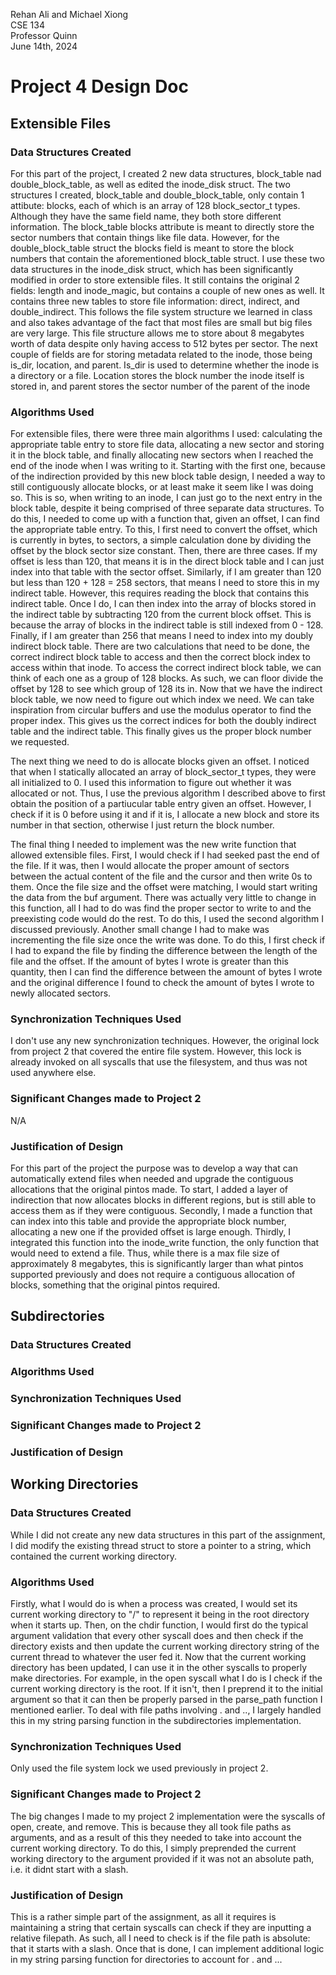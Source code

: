 Rehan Ali and Michael Xiong<br>
CSE 134<br>
Professor Quinn<br>
June 14th, 2024<br>

# Project 4 Design Doc

## Extensible Files

### Data Structures Created

For this part of the project, I created 2 new data structures, block_table nad double_block_table, as well as edited the inode_disk struct. The two structures I created, block_table and double_block_table, only contain 1 attibute: blocks, each of which is an array of 128 block_sector_t types. Although they have the same field name, they both store different information. The block_table blocks attribute is meant to directly store the sector numbers that contain things like file data. However, for the double_block_table struct the blocks field is meant to store the block numbers that contain the aforementioned block_table struct. I use these two data structures in the inode_disk struct, which has been significantly modified in order to store extensible files. It still contains the original 2 fields: length and inode_magic, but contains a couple of new ones as well. It contains three new tables to store file information: direct, indirect, and double_indirect. This follows the file system structure we learned in class and also takes advantage of the fact that most files are small but big files are very large. This file structure allows me to store about 8 megabytes worth of data despite only having access to 512 bytes per sector. The next couple of fields are for storing metadata related to the inode, those being is_dir, location, and parent. Is_dir is used to determine whether the inode is a directory or a file. Location stores the block number the inode itself is stored in, and parent stores the sector number of the parent of the inode

### Algorithms Used

For extensible files, there were three main algorithms I used: calculating the appropriate table entry to store file data, allocating a new sector and storing it in the block table, and finally allocating new sectors when I reached the end of the inode when I was writing to it. Starting with the first one, because of the indirection provided by this new block table design, I needed a way to still contiguously allocate blocks, or at least make it seem like I was doing so. This is so, when writing to an inode, I can just go to the next entry in the block table, despite it being comprised of three separate data structures. To do this, I needed to come up with a function that, given an offset, I can find the appropriate table entry. To this, I first need to convert the offset, which is currently in bytes, to sectors, a simple calculation done by dividing the offset by the block sector size constant. Then, there are three cases. If my offset is less than 120, that means it is in the direct block table and I can just index into that table with the sector offset. Similarly, if I am greater than 120 but less than 120 + 128 = 258 sectors, that means I need to store this in my indirect table. However, this requires reading the block that contains this indirect table. Once I do, I can then index into the array of blocks stored in the indirect table by subtracting 120 from the current block offset. This is because the array of blocks in the indirect table is still indexed from 0 - 128. Finally, if I am greater than 256 that means I need to index into my doubly indirect block table. There are two calculations that need to be done, the correct indirect block table to access and then the correct block index to access within that inode. To access the correct indirect block table, we can think of each one as a group of 128 blocks. As such, we can floor divide the offset by 128 to see which group of 128 its in. Now that we have the indirect block table, we now need to figure out which index we need. We can take inspiration from circular buffers and use the modulus operator to find the proper index. This gives us the correct indices for both the doubly indirect table and the indirect table. This finally gives us the proper block number we requested.

The next thing we need to do is allocate blocks given an offset. I noticed that when I statically allocated an array of block_sector_t types, they were all initialized to 0. I used this information to figure out whether it was allocated or not. Thus, I use the previous algorithm I described above to first obtain the position of a partiucular table entry given an offset. However, I check if it is 0 before using it and if it is, I allocate a new block and store its number in that section, otherwise I just return the block number. 

The final thing I needed to implement was the new write function that allowed extensible files. First, I would check if I had seeked past the end of the file. If it was, then I would allocate the proper amount of sectors between the actual content of the file and the cursor and then write 0s to them. Once the file size and the offset were matching, I would start writing the data from the buf argument. There was actually very little to change in this function, all I had to do was find the proper sector to write to and the preexisting code would do the rest. To do this, I used the second algorithm I discussed previously. Another small change I had to make was incrementing the file size once the write was done. To do this, I first check if I had to expand the file by finding the difference between the length of the file and the offset. If the amount of bytes I wrote is greater than this quantity, then I can find the difference between the amount of bytes I wrote and the original difference I found to check the amount of bytes I wrote to newly allocated sectors. 

### Synchronization Techniques Used

I don't use any new synchronization techniques. However, the original lock from project 2 that covered the entire file system. However, this lock is already invoked on all syscalls that use the filesystem, and thus was not used anywhere else.

### Significant Changes made to Project 2

N/A

### Justification of Design

For this part of the project the purpose was to develop a way that can automatically extend files when needed and upgrade the contiguous allocations that the original pintos made. To start, I added a layer of indirection that now allocates blocks in different regions, but is still able to access them as if they were contiguous. Secondly, I made a function that can index into this table and provide the appropriate block number, allocating a new one if the provided offset is large enough. Thirdly, I integrated this function into the inode_write function, the only function that would need to extend a file. Thus, while there is a max file size of approximately 8 megabytes, this is significantly larger than what pintos supported previously and does not require a contiguous allocation of blocks, something that the original pintos required. 

## Subdirectories

### Data Structures Created

### Algorithms Used

### Synchronization Techniques Used

### Significant Changes made to Project 2

### Justification of Design

## Working Directories

### Data Structures Created

While I did not create any new data structures in this part of the assignment, I did modify the existing thread struct to store a pointer to a string, which contained the current working directory. 

### Algorithms Used

Firstly, what I would do is when a process was created, I would set its current working directory to "/" to represent it being in the root directory when it starts up. Then, on the chdir function, I would first do the typical argument validation that every other syscall does and then check if the directory exists and then update the current working directory string of the current thread to whatever the user fed it. Now that the current working directory has been updated, I can use it in the other syscalls to properly make directories. For example, in the open syscall what I do is I check if the current working directory is the root. If it isn't, then I preprend it to the initial argument so that it can then be properly parsed in the parse_path function I mentioned earlier. To deal with file paths involving . and .., I largely handled this in my string parsing function in the subdirectories implementation. 

### Synchronization Techniques Used

Only used the file system lock we used previously in project 2.

### Significant Changes made to Project 2

The big changes I made to my project 2 implementation were the syscalls of open, create, and remove. This is because they all took file paths as arguments, and as a result of this they needed to take into account the current working directory. To do this, I simply preprended the current working directory to the argument provided if it was not an absolute path, i.e. it didnt start with a slash. 

### Justification of Design

This is a rather simple part of the assignment, as all it requires is maintaining a string that certain syscalls can check if they are inputting a relative filepath. As such, all I need to check is if the file path is absolute: that it starts with a slash. Once that is done, I can implement additional logic in my string parsing function for directories to account for . and ... 
